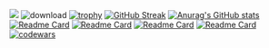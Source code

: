 ![](https://github.com/blackcater/blackcater/raw/main/images/Hi.gif) 
![download](https://user-images.githubusercontent.com/97259944/180193435-f7d3ac63-a638-4804-945a-5310fe19295b.png)
[![trophy](https://github-profile-trophy.vercel.app/?username=namazii)](https://github.com/ryo-ma/github-profile-trophy)
[![GitHub Streak](https://github-readme-streak-stats.herokuapp.com/?user=namazii)](https://git.io/streak-stats)
[![Anurag's GitHub stats](https://github-readme-stats.vercel.app/api?username=namazii)](https://github.com/anuraghazra/github-readme-stats)
[![Readme Card](https://github-readme-stats.vercel.app/api/pin/?username=namazii&repo=GitVK)](https://github.com/namazii/GitVK.git)
[![Readme Card](https://github-readme-stats.vercel.app/api/pin/?username=namazii&repo=SwiftLearn)](https://github.com/namazii/SwiftLearn.git)
[![Readme Card](https://github-readme-stats.vercel.app/api/pin/?username=namazii&repo=Unsplash)](https://github.com/namazii/Unsplash.git)
[![Readme Card](https://github-readme-stats.vercel.app/api/pin/?username=namazii&repo=RickAndMortyAPI)](https://github.com/namazii/RickAndMortyAPI.git)
[![codewars](https://www.codewars.com/users/namazi2/badges/large)](https://www.codewars.com/users/namazi2) 
